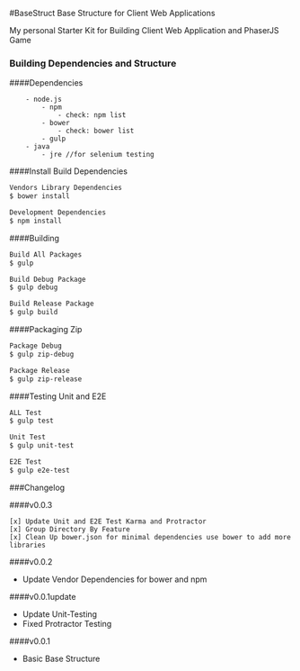 #BaseStruct
Base Structure for Client Web Applications

My personal Starter Kit for Building Client Web Application and PhaserJS Game

### Building Dependencies and Structure

####Dependencies
```
    - node.js
        - npm
            - check: npm list
        - bower
            - check: bower list
        - gulp
    - java
        - jre //for selenium testing
```

####Install Build Dependencies

```bash
Vendors Library Dependencies
$ bower install

Development Dependencies
$ npm install
```

####Building
```bash
Build All Packages
$ gulp

Build Debug Package
$ gulp debug

Build Release Package
$ gulp build
```

####Packaging Zip

```bash
Package Debug
$ gulp zip-debug

Package Release
$ gulp zip-release
```

####Testing Unit and E2E

```bash
ALL Test
$ gulp test

Unit Test
$ gulp unit-test

E2E Test
$ gulp e2e-test
```

###Changelog

####v0.0.3

    [x] Update Unit and E2E Test Karma and Protractor
    [x] Group Directory By Feature
    [x] Clean Up bower.json for minimal dependencies use bower to add more libraries

####v0.0.2
* Update Vendor Dependencies for bower and npm

####v0.0.1update
* Update Unit-Testing
* Fixed Protractor Testing

####v0.0.1
* Basic Base Structure
